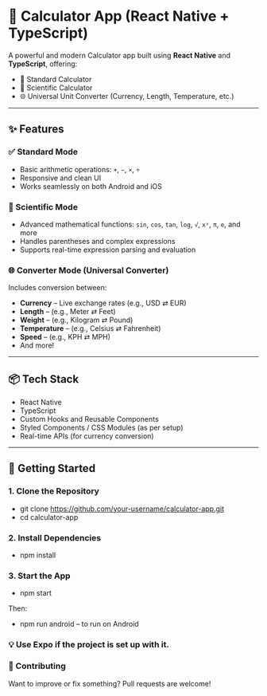 # 🧮 Calculator App (React Native + TypeScript)

A powerful and modern Calculator app built using **React Native** and **TypeScript**, offering:

- 🧮 Standard Calculator
- 🧪 Scientific Calculator
- 🌐 Universal Unit Converter (Currency, Length, Temperature, etc.)

---

## ✨ Features

### ✅ Standard Mode
- Basic arithmetic operations: `+`, `−`, `×`, `÷`
- Responsive and clean UI
- Works seamlessly on both Android and iOS

### 🧪 Scientific Mode
- Advanced mathematical functions: `sin`, `cos`, `tan`, `log`, `√`, `xʸ`, `π`, `e`, and more
- Handles parentheses and complex expressions
- Supports real-time expression parsing and evaluation

### 🌐 Converter Mode (Universal Converter)
Includes conversion between:
- **Currency** – Live exchange rates (e.g., USD ⇄ EUR)
- **Length** – (e.g., Meter ⇄ Feet)
- **Weight** – (e.g., Kilogram ⇄ Pound)
- **Temperature** – (e.g., Celsius ⇄ Fahrenheit)
- **Speed** – (e.g., KPH ⇄ MPH)
- And more!

---

## 📦 Tech Stack

- React Native
- TypeScript
- Custom Hooks and Reusable Components
- Styled Components / CSS Modules (as per setup)
- Real-time APIs (for currency conversion)

---

## 🚀 Getting Started

### 1. Clone the Repository

- git clone https://github.com/your-username/calculator-app.git
- cd calculator-app


### 2. Install Dependencies

- npm install
  
### 3. Start the App

- npm start
  
Then:

- npm run android – to run on Android


### 💡 Use Expo if the project is set up with it.


### 🙌 Contributing
Want to improve or fix something? Pull requests are welcome!




